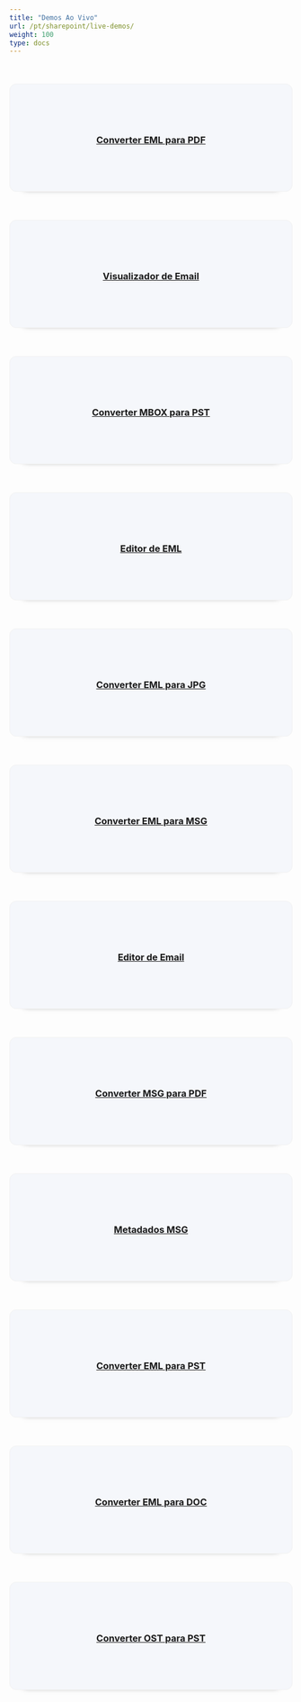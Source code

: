 ```yaml
---
title: "Demos Ao Vivo"
url: /pt/sharepoint/live-demos/
weight: 100
type: docs
---
```


<div class="row">
<div class="col-md-3 tc">
<a href="https://products.aspose.app/email/pt/conversion/eml-to-pdf">
<div class="democard">
<h3 style="text-align: center">
Converter EML para PDF
</h3>
</div>
</a>
</div>

<div class="col-md-3 tc">
<a href="https://products.aspose.app/email/pt/viewer">
<div class="democard">
<h3 style="text-align: center">
Visualizador de Email
</h3>
</div>
</a>
</div>

<div class="col-md-3 tc">
<a href="https://products.aspose.app/email/pt/conversion/mbox-to-pst">
<div class="democard">
<h3 style="text-align: center">
Converter MBOX para PST
</h3>
</div>
</a>
</div>

<div class="col-md-3 tc">
<a href="https://products.aspose.app/email/pt/editor/eml">
<div class="democard">
<h3 style="text-align: center">
Editor de EML
</h3>
</div>
</a>
</div>
</div>

<div class="row">

<div class="col-md-3 tc">
<a href="https://products.aspose.app/email/pt/conversion/eml-to-jpg">
<div class="democard">
<h3 style="text-align: center">
Converter EML para JPG
</h3>
</div>
</a>
</div>

<div class="col-md-3 tc">
<a href="https://products.aspose.app/email/pt/conversion/eml-to-msg">
<div class="democard">
<h3 style="text-align: center">
Converter EML para MSG
</h3>
</div>
</a>
</div>

<div class="col-md-3 tc">
<a href="https://products.aspose.app/email/pt/editor">
<div class="democard">
<h3 style="text-align: center">
Editor de Email
</h3>
</div>
</a>
</div>

<div class="col-md-3 tc">
<a href="https://products.aspose.app/email/pt/conversion/msg-to-pdf">
<div class="democard">
<h3 style="text-align: center">
Converter MSG para PDF
</h3>
</div>
</a>
</div>

</div>

<div class="row">

<div class="col-md-3 tc">
<a href="https://products.aspose.app/email/pt/metadata/msg">
<div class="democard">
<h3 style="text-align: center">
Metadados MSG
</h3>
</div>
</a>
</div>

<div class="col-md-3 tc">
<a href="https://products.aspose.app/email/pt/conversion/eml-to-pst">
<div class="democard">
<h3 style="text-align: center">
Converter EML para PST
</h3>
</div>
</a>
</div>

<div class="col-md-3 tc">
<a href="https://products.aspose.app/email/pt/conversion/eml-to-doc">
<div class="democard">
<h3 style="text-align: center">
Converter EML para DOC
</h3>
</div>
</a>
</div>

<div class="col-md-3 tc">
<a href="https://products.aspose.app/email/pt/conversion/ost-to-pst">
<div class="democard">
<h3 style="text-align: center">
Converter OST para PST
</h3>
</div>
</a>
</div>

</div>





<style>
.democard {
    padding: 20px;
    background: #f5f7fb;
    border-radius: 12px;
    min-height: 150px;
    display: flex;
    align-items: center;
    justify-content: center;
    flex-flow: column;
    box-shadow: 0 20px 10px -26px #333;
    border: 1px solid #f2f2f2;
    margin-top: 50px;
}
</style>